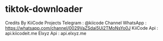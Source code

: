 # tiktok-downloader

 Credits By KiiCode Projects 
 Telegram : @kiicode
 Channel WhatsApp : https://whatsapp.com/channel/0029VaZSdai5Ui2TMoNsYo0J
 KiiCode Api : api.kiicodeit.me
 Elxyz Api : api.elxyz.me
